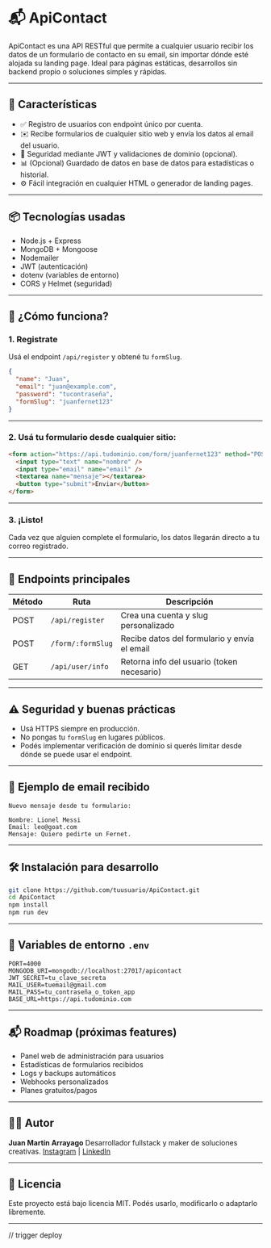 
# 📬 ApiContact

ApiContact es una API RESTful que permite a cualquier usuario recibir los datos de un formulario de contacto en su email, sin importar dónde esté alojada su landing page. Ideal para páginas estáticas, desarrollos sin backend propio o soluciones simples y rápidas.

---

## 🚀 Características

- ✅ Registro de usuarios con endpoint único por cuenta.
- ✉️ Recibe formularios de cualquier sitio web y envía los datos al email del usuario.
- 🔐 Seguridad mediante JWT y validaciones de dominio (opcional).
- 📊 (Opcional) Guardado de datos en base de datos para estadísticas o historial.
- ⚙️ Fácil integración en cualquier HTML o generador de landing pages.

---

## 📦 Tecnologías usadas

- Node.js + Express
- MongoDB + Mongoose
- Nodemailer
- JWT (autenticación)
- dotenv (variables de entorno)
- CORS y Helmet (seguridad)

---

## 🧠 ¿Cómo funciona?

### 1. Registrate

Usá el endpoint `/api/register` y obtené tu `formSlug`.

```json
{
  "name": "Juan",
  "email": "juan@example.com",
  "password": "tucontraseña",
  "formSlug": "juanfernet123"
}
````

---

### 2. Usá tu formulario desde cualquier sitio:

```html
<form action="https://api.tudominio.com/form/juanfernet123" method="POST">
  <input type="text" name="nombre" />
  <input type="email" name="email" />
  <textarea name="mensaje"></textarea>
  <button type="submit">Enviar</button>
</form>
```

---

### 3. ¡Listo!

Cada vez que alguien complete el formulario, los datos llegarán directo a tu correo registrado.

---

## 📂 Endpoints principales

| Método | Ruta              | Descripción                                  |
| ------ | ----------------- | -------------------------------------------- |
| POST   | `/api/register`   | Crea una cuenta y slug personalizado         |
| POST   | `/form/:formSlug` | Recibe datos del formulario y envía el email |
| GET    | `/api/user/info`  | Retorna info del usuario (token necesario)   |

---

## ⚠️ Seguridad y buenas prácticas

* Usá HTTPS siempre en producción.
* No pongas tu `formSlug` en lugares públicos.
* Podés implementar verificación de dominio si querés limitar desde dónde se puede usar el endpoint.

---

## 📩 Ejemplo de email recibido

```
Nuevo mensaje desde tu formulario:

Nombre: Lionel Messi
Email: leo@goat.com
Mensaje: Quiero pedirte un Fernet.
```

---

## 🛠 Instalación para desarrollo

```bash
git clone https://github.com/tuusuario/ApiContact.git
cd ApiContact
npm install
npm run dev
```

---

## 🌱 Variables de entorno `.env`

```env
PORT=4000
MONGODB_URI=mongodb://localhost:27017/apicontact
JWT_SECRET=tu_clave_secreta
MAIL_USER=tuemail@gmail.com
MAIL_PASS=tu_contraseña_o_token_app
BASE_URL=https://api.tudominio.com
```

---

## 📬 Roadmap (próximas features)

* Panel web de administración para usuarios
* Estadísticas de formularios recibidos
* Logs y backups automáticos
* Webhooks personalizados
* Planes gratuitos/pagos

---

## 🧑‍💻 Autor

**Juan Martín Arrayago**
Desarrollador fullstack y maker de soluciones creativas.
[Instagram](https://instagram.com/juanmartinarrayago) | [LinkedIn](#)

---

## 🪪 Licencia

Este proyecto está bajo licencia MIT. Podés usarlo, modificarlo o adaptarlo libremente.

---
// trigger deploy
